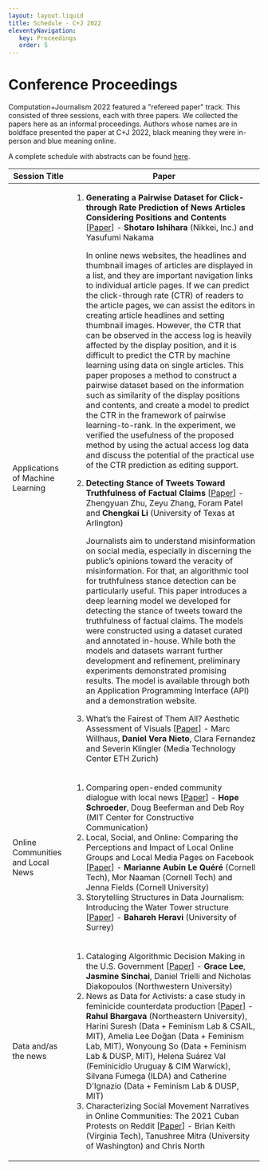 ```yaml
---
layout: layout.liquid
title: Schedule - C+J 2022
eleventyNavigation:
   key: Proceedings
   order: 5
---
```

# Conference Proceedings

Computation+Journalism 2022 featured a "refereed paper" track. This consisted of three sessions, each with three papers. We collected the papers here as an informal proceedings. Authors whose names are in boldface presented the paper at C+J 2022, black meaning they were in-person and blue meaning online.

A complete schedule with abstracts can be found [here](https://github.com/browninstitute/c-plus-j-website/raw/main/docs/program.pdf).

<!-- ***In-person presenters**<br>
*<span class="remote">Online presenters</span> -->

| Session Title | Paper |
| ----------- | ----------- | 
| Applications of Machine Learning | <ol><li>**Generating a Pairwise Dataset for Click-through Rate Prediction of News Articles Considering Positions and Contents** \[[Paper](http://cj2022.brown.columbia.edu/proceedings/Session2Group1.pdf)\] -  **Shotaro Ishihara** (Nikkei, Inc.) and Yasufumi Nakama<p>In online news websites, the headlines and thumbnail images of articles are displayed in a list, and they are important navigation links to individual article pages. If we can predict the click-through rate (CTR) of readers to the article pages, we can assist the editors in creating article headlines and setting thumbnail images. However, the CTR that can be observed in the access log is heavily affected by the display position, and it is difficult to predict the CTR by machine learning using data on single articles. This paper proposes a method to construct a pairwise dataset based on the information such as similarity of the display positions and contents, and create a model to predict the CTR in the framework of pairwise learning-to-rank. In the experiment, we verified the usefulness of the proposed method by using the actual access log data and discuss the potential of the practical use of the CTR prediction as editing support.</p><li>**Detecting Stance of Tweets Toward Truthfulness of Factual Claims** \[[Paper](http://cj2022.brown.columbia.edu/proceedings/Session2Group2.pdf)\] - <span class="remote">Zhengyuan Zhu</span>, Zeyu Zhang, Foram Patel and **Chengkai Li** (University of Texas at Arlington)<p>Journalists aim to understand misinformation on social media, especially in discerning the public’s opinions toward the veracity of misinformation. For that, an algorithmic tool for truthfulness stance detection can be particularly useful. This paper introduces a deep learning model we developed for detecting the stance of tweets toward the truthfulness of factual claims. The models were constructed using a dataset curated and annotated in-house. While both the models and datasets warrant further development and refinement, preliminary experiments demonstrated promising results. The model is available through both an Application Programming Interface (API) and a demonstration website.</p><li>What’s the Fairest of Them All? Aesthetic Assessment of Visuals \[[Paper](http://cj2022.brown.columbia.edu/proceedings/Session2Group3.pdf)\]  - Marc Willhaus, **Daniel Vera Nieto**, Clara Fernandez and Severin Klingler (Media Technology Center ETH Zurich)</ol>|
| Online Communities and Local News | <ol><li> Comparing open-ended community dialogue with local news \[[Paper](http://cj2022.brown.columbia.edu/proceedings/Session6Group1.pdf)\] - **Hope Schroeder**, Doug Beeferman and Deb Roy (MIT Center for Constructive Communication)<li> Local, Social, and Online: Comparing the Perceptions and Impact of Local Online Groups and Local Media Pages on Facebook \[[Paper](http://cj2022.brown.columbia.edu/proceedings/Session6Group2.pdf)\] - **Marianne Aubin Le Quéré** (Cornell Tech), Mor Naaman (Cornell Tech) and Jenna Fields (Cornell University)<li>Storytelling Structures in Data Journalism: Introducing the Water Tower structure \[[Paper](http://cj2022.brown.columbia.edu/proceedings/Session6Group3.pdf)\] - **Bahareh Heravi** (University of Surrey)</ol>|
| Data and/as the news |<ol><li>Cataloging Algorithmic Decision Making in the U.S. Government \[[Paper](http://cj2022.brown.columbia.edu/proceedings/Session9Group1.pdf)\] - **Grace Lee**, **Jasmine Sinchai**, Daniel Trielli and Nicholas Diakopoulos (Northwestern University)<li>News as Data for Activists: a case study in feminicide counterdata production \[[Paper](http://cj2022.brown.columbia.edu/proceedings/Session9Group2.pdf)\] - **Rahul Bhargava** (Northeastern University), Harini Suresh (Data + Feminism Lab & CSAIL, MIT), Amelia Lee Doğan (Data + Feminism Lab, MIT), Wonyoung So (Data + Feminism Lab & DUSP, MIT), Helena Suárez Val (Feminicidio Uruguay & CIM Warwick), Silvana Fumega (ILDA) and Catherine D'Ignazio (Data + Feminism Lab & DUSP, MIT)<li>Characterizing Social Movement Narratives in Online Communities: The 2021 Cuban Protests on Reddit \[[Paper](http://cj2022.brown.columbia.edu/proceedings/Session9Group3.pdf)\] - <span class="remote">Brian Keith</span> (Virginia Tech), <span class="remote">Tanushree Mitra</span> (University of Washington) and Chris North</ol> |
